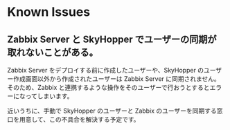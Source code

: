 Known Issues
====================

Zabbix Server と SkyHopper でユーザーの同期が取れないことがある。
------------------------------------------------------------

Zabbix Server をデプロイする前に作成したユーザーや、SkyHopper のユーザー作成画面以外から作成されたユーザーは Zabbix Server に同期されません。
そのため、Zabbix と連携するような操作をそのユーザーで行おうとするとエラーになってしまいます。

近いうちに、手動で SkyHopper のユーザーと Zabbix のユーザーを同期する窓口を用意して、この不具合を解決する予定です。
